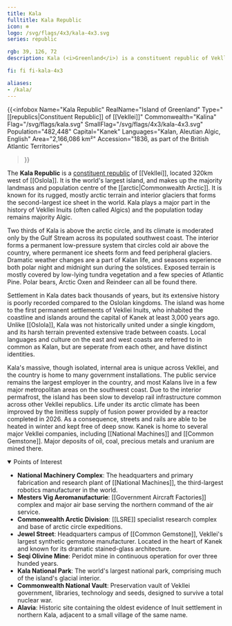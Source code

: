 ```yaml
---
title: Kala
fulltitle: Kala Republic
icon: ❄️
logo: /svg/flags/4x3/kala-4x3.svg
series: republic

rgb: 39, 126, 72
description: Kala (<i>Greenland</i>) is a constituent republic of Vekllei located in the Arctic Ocean.

fi: fi fi-kala-4x3

aliases:
- /kala/
---
```

{{<infobox
	 Name="Kala Republic"
	 RealName="Island of Greenland"
	 Type="[[republics|Constituent Republic]] of [[Vekllei]]"
	 Commonwealth="Kalina"
	 Flag="/svg/flags/kala.svg"
	 SmallFlag="/svg/flags/4x3/kala-4x3.svg"
	 Population="482,448"
	 Capital="Kanek"
	 Languages="Kalan, Aleutian Algic, English"
	 Area="2,166,086 km²"
	 Accession="1836, as part of the British Atlantic Territories"
 >}}

The <span class="fi fi-kala-4x3"></span> **Kala Republic** is a [constituent republic](/republics/) of [[Vekllei]], located 320km west of [[Oslola]]. It is the world's largest island, and makes up the majority landmass and population centre of the [[arctic|Commonwealth Arctic]]. It is known for its rugged, mostly arctic terrain and interior glaciers that forms the second-largest ice sheet in the world. Kala plays a major part in the history of Vekllei Inuits (often called Algics) and the population today remains majority Algic.

Two thirds of Kala is above the arctic circle, and its climate is moderated only by the Gulf Stream across its populated southwest coast. The interior forms a permanent low-pressure system that circles cold air above the country, where permanent ice sheets form and feed peripheral glaciers. Dramatic weather changes are a part of Kalan life, and seasons experience both polar night and midnight sun during the solstices. Exposed terrain is mostly covered by low-lying tundra vegetation and a few species of Atlantic Pine. Polar bears, Arctic Oxen and Reindeer can all be found there.

Settlement in Kala dates back thousands of years, but its extensive history is poorly recorded compared to the Oslolan kingdoms. The island was home to the first permanent settlements of Vekllei Inuits, who inhabited the coastline and islands around the capital of Kanek at least 3,000 years ago. Unlike [[Oslola]], Kala was not historically united under a single kingdom, and its harsh terrain prevented extensive trade between coasts. Local languages and culture on the east and west coasts are referred to in common as Kalan, but are seperate from each other, and have distinct identities.

Kala's massive, though isolated, internal area is unique across Vekllei, and the country is home to many government installations. The public service remains the largest employer in the country, and most Kalans live in a few major metropolitan areas on the southwest coast. Due to the interior permafrost, the island has been slow to develop rail infrastructure common across other Vekllei republics. Life under its arctic climate has been improved by the limitless supply of fusion power provided by a reactor completed in 2026. As a consequence, streets and rails are able to be heated in winter and kept free of deep snow. Kanek is home to several major Vekllei companies, including [[National Machines]] and [[Common Gemstone]]. Major deposits of oil, coal, precious metals and uranium are mined there.

<details open>
<summary>Points of Interest</summary>

* **National Machinery Complex**: The headquarters and primary fabrication and research plant of [[National Machines]], the third-largest robotics manufacturer in the world.
* **Mesters Vig Aeromanufacturie**: [[Government Aircraft Factories]] complex and major air base serving the northern command of the air service.
* **Commonwealth Arctic Division**: [[LSRE]] specialist research complex and base of arctic circle expeditions.
* **Jewel Street**: Headquarters campus of [[Common Gemstone]], Vekllei's largest synthetic gemstone manufacturer. Located in the heart of Kanek and known for its dramatic stained-glass architecture.
* **Seqi Olivine Mine**: Peridot mine in continuous operation for over three hunded years.
* **Kala National Park**: The world's largest national park, comprising much of the island's glacial interior.
* **Commonwealth National Vault**: Preservation vault of Vekllei government, libraries, technology and seeds, designed to survive a total nuclear war.
* **Alavia**: Historic site containing the oldest evidence of Inuit settlement in northern Kala, adjacent to a small village of the same name.
</details>

